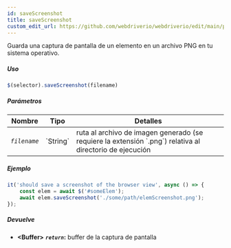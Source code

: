 ```yaml
---
id: saveScreenshot
title: saveScreenshot
custom_edit_url: https://github.com/webdriverio/webdriverio/edit/main/packages/webdriverio/src/commands/element/saveScreenshot.ts
---
```


Guarda una captura de pantalla de un elemento en un archivo PNG en tu sistema operativo.

##### Uso

```js
$(selector).saveScreenshot(filename)
```

##### Parámetros

<table>
  <thead>
    <tr>
      <th>Nombre</th><th>Tipo</th><th>Detalles</th>
    </tr>
  </thead>
  <tbody>
    <tr>
      <td><code><var>filename</var></code></td>
      <td>`String`</td>
      <td>ruta al archivo de imagen generado (se requiere la extensión `.png`) relativa al directorio de ejecución</td>
    </tr>
  </tbody>
</table>

##### Ejemplo

```js title="saveScreenshot.js"
it('should save a screenshot of the browser view', async () => {
    const elem = await $('#someElem');
    await elem.saveScreenshot('./some/path/elemScreenshot.png');
});
```

##### Devuelve

- **&lt;Buffer&gt;**
            **<code><var>return</var></code>:**             buffer de la captura de pantalla